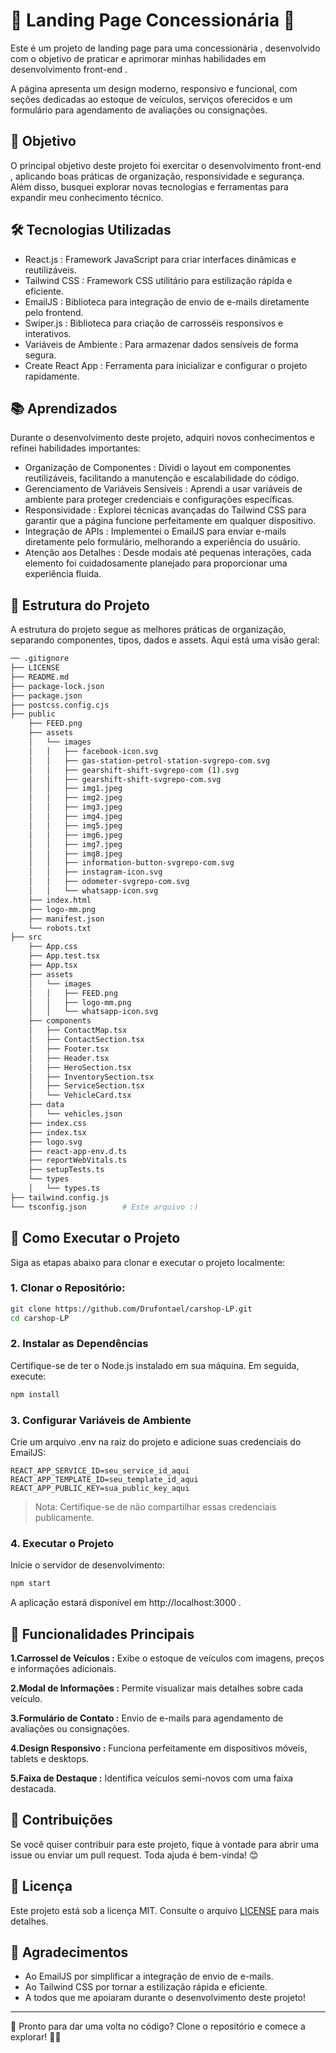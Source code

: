 # 🚗 Landing Page Concessionária 🚗
Este é um projeto de landing page para uma concessionária , desenvolvido com o objetivo de praticar e aprimorar minhas habilidades em desenvolvimento front-end .

A página apresenta um design moderno, responsivo e funcional, com seções dedicadas ao estoque de veículos, serviços oferecidos e um formulário para agendamento de avaliações ou consignações.

## 🎯 Objetivo
O principal objetivo deste projeto foi exercitar o desenvolvimento front-end , aplicando boas práticas de organização, responsividade e segurança. Além disso, busquei explorar novas tecnologias e ferramentas para expandir meu conhecimento técnico.

## 🛠️ Tecnologias Utilizadas
- React.js : Framework JavaScript para criar interfaces dinâmicas e reutilizáveis.
- Tailwind CSS : Framework CSS utilitário para estilização rápida e eficiente.
- EmailJS : Biblioteca para integração de envio de e-mails diretamente pelo frontend.
- Swiper.js : Biblioteca para criação de carrosséis responsivos e interativos.
- Variáveis de Ambiente : Para armazenar dados sensíveis de forma segura.
- Create React App : Ferramenta para inicializar e configurar o projeto rapidamente.
## 📚 Aprendizados
Durante o desenvolvimento deste projeto, adquiri novos conhecimentos e refinei habilidades importantes:

- Organização de Componentes : Dividi o layout em componentes reutilizáveis, facilitando a manutenção e escalabilidade do código.
- Gerenciamento de Variáveis Sensíveis : Aprendi a usar variáveis de ambiente para proteger credenciais e configurações específicas.
- Responsividade : Explorei técnicas avançadas do Tailwind CSS para garantir que a página funcione perfeitamente em qualquer dispositivo.
- Integração de APIs : Implementei o EmailJS para enviar e-mails diretamente pelo formulário, melhorando a experiência do usuário.
- Atenção aos Detalhes : Desde modais até pequenas interações, cada elemento foi cuidadosamente planejado para proporcionar uma experiência fluida.
## 📂 Estrutura do Projeto
A estrutura do projeto segue as melhores práticas de organização, separando componentes, tipos, dados e assets. Aqui está uma visão geral:
```bash
── .gitignore
├── LICENSE
├── README.md
├── package-lock.json
├── package.json
├── postcss.config.cjs
├── public
    ├── FEED.png
    ├── assets
    │   └── images
    │   │   ├── facebook-icon.svg
    │   │   ├── gas-station-petrol-station-svgrepo-com.svg
    │   │   ├── gearshift-shift-svgrepo-com (1).svg
    │   │   ├── gearshift-shift-svgrepo-com.svg
    │   │   ├── img1.jpeg
    │   │   ├── img2.jpeg
    │   │   ├── img3.jpeg
    │   │   ├── img4.jpeg
    │   │   ├── img5.jpeg
    │   │   ├── img6.jpeg
    │   │   ├── img7.jpeg
    │   │   ├── img8.jpeg
    │   │   ├── information-button-svgrepo-com.svg
    │   │   ├── instagram-icon.svg
    │   │   ├── odometer-svgrepo-com.svg
    │   │   └── whatsapp-icon.svg
    ├── index.html
    ├── logo-mm.png
    ├── manifest.json
    └── robots.txt
├── src
    ├── App.css
    ├── App.test.tsx
    ├── App.tsx
    ├── assets
    │   └── images
    │   │   ├── FEED.png
    │   │   ├── logo-mm.png
    │   │   └── whatsapp-icon.svg
    ├── components
    │   ├── ContactMap.tsx
    │   ├── ContactSection.tsx
    │   ├── Footer.tsx
    │   ├── Header.tsx
    │   ├── HeroSection.tsx
    │   ├── InventorySection.tsx
    │   ├── ServiceSection.tsx
    │   └── VehicleCard.tsx
    ├── data
    │   └── vehicles.json
    ├── index.css
    ├── index.tsx
    ├── logo.svg
    ├── react-app-env.d.ts
    ├── reportWebVitals.ts
    ├── setupTests.ts
    └── types
    │   └── types.ts
├── tailwind.config.js
└── tsconfig.json        # Este arquivo :)
```
## 🚀 Como Executar o Projeto
Siga as etapas abaixo para clonar e executar o projeto localmente:

### 1. Clonar o Repositório:
```bash
git clone https://github.com/Drufontael/carshop-LP.git
cd carshop-LP
```
### 2. Instalar as Dependências
   
Certifique-se de ter o Node.js instalado em sua máquina. Em seguida, execute:
```bash
npm install
```

### 3. Configurar Variáveis de Ambiente

Crie um arquivo .env na raiz do projeto e adicione suas credenciais do EmailJS:

```plaintext
REACT_APP_SERVICE_ID=seu_service_id_aqui
REACT_APP_TEMPLATE_ID=seu_template_id_aqui
REACT_APP_PUBLIC_KEY=sua_public_key_aqui
```
> Nota: Certifique-se de não compartilhar essas credenciais publicamente.

### 4. Executar o Projeto
Inicie o servidor de desenvolvimento:
```bash
npm start
```
A aplicação estará disponível em http://localhost:3000 .

## 🌟 Funcionalidades Principais
**1.Carrossel de Veículos :** Exibe o estoque de veículos com imagens, preços e informações adicionais.

**2.Modal de Informações :** Permite visualizar mais detalhes sobre cada veículo.

**3.Formulário de Contato :** Envio de e-mails para agendamento de avaliações ou consignações.

**4.Design Responsivo :** Funciona perfeitamente em dispositivos móveis, tablets e desktops.

**5.Faixa de Destaque :** Identifica veículos semi-novos com uma faixa destacada.

## 🤝 Contribuições
Se você quiser contribuir para este projeto, fique à vontade para abrir uma issue ou enviar um pull request. Toda ajuda é bem-vinda! 😊

## 📜 Licença
Este projeto está sob a licença MIT. Consulte o arquivo [LICENSE](/LICENSE) para mais detalhes.

## 🙌 Agradecimentos
- Ao EmailJS por simplificar a integração de envio de e-mails.
- Ao Tailwind CSS por tornar a estilização rápida e eficiente.
- A todos que me apoiaram durante o desenvolvimento deste projeto!
---
🚀 Pronto para dar uma volta no código? Clone o repositório e comece a explorar! 🚗✨
